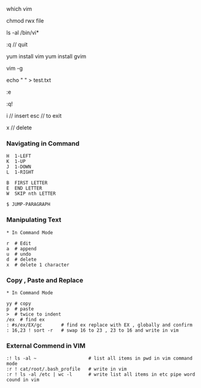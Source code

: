which vim

chmod rwx file

ls -al /bin/vi*

:q // quit

yum install vim
yum install gvim

vim -g

echo " " > test.txt

:e

:q!

i // insert 
esc // to exit 

x // delete


### Navigating in Command 

```
H  1-LEFT
K  1-UP
J  1-DOWN
L  1-RIGHT

B  FIRST LETTER
E  END LETTER
W  SKIP nth LETTER

$ JUMP-PARAGRAPH

```

### Manipulating Text

```
* In Command Mode

r  # Edit
a  # append
u  # undo
d  # delete
x  # delete 1 character 
```

### Copy , Paste and Replace

```
* In Command Mode

yy # copy
p  # paste
>  # twice to indent
/ex  # find ex 
: #s/ex/EX/gc       # find ex replace with EX , globally and confirm
: 16,23 ! sort -r   # swap 16 to 23 , 23 to 16 and write in vim 
```

### External Commend in VIM

```
:! ls -al ~                   # list all items in pwd in vim command mode 
:r ! cat/root/.bash_profile   # write in vim 
:r ! ls -al /etc | wc -l      # write list all items in etc pipe word cound in vim 
```

